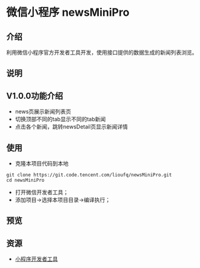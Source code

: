 # 微信小程序 newsMiniPro

## 介绍

利用微信小程序官方开发者工具开发，使用接口提供的数据生成的新闻列表浏览。

## 说明

## V1.0.0功能介绍
* news页展示新闻列表页
* 切换顶部不同的tab显示不同的tab新闻
* 点击各个新闻，跳转newsDetail页显示新闻详情

## 使用

* 克隆本项目代码到本地

```
git clone https://git.code.tencent.com/lioufq/newsMiniPro.git
cd newsMiniPro
```

* 打开微信开发者工具；
* 添加项目->选择本项目目录->编译执行；

## 预览




## 资源

* [小程序开发者工具](https://mp.weixin.qq.com/debug/wxadoc/dev/devtools/download.html)
